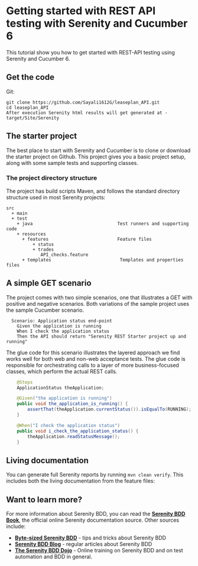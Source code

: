 # Getting started with REST API testing with Serenity and Cucumber 6

This tutorial show you how to get started with REST-API testing using Serenity and Cucumber 6. 

## Get the code

Git:

    git clone https://github.com/Sayali1612G/leaseplan_API.git
    cd leaseplan_API
    After execution Serenity html results will get generated at - target/Site/Serenity
## The starter project
The best place to start with Serenity and Cucumber is to clone or download the starter project on Github.
This project gives you a basic project setup, along with some sample tests and supporting classes. 

### The project directory structure
The project has build scripts Maven, and follows the standard directory structure used in most Serenity projects:
```Gherkin
src
  + main
  + test
    + java                                Test runners and supporting code
    + resources
      + features                          Feature files 
          + status
          + trades
             API_checks.feature 
      + templates                          Templates and properties files                

```

## A simple GET scenario
The project comes with two simple scenarios, one that illustrates a GET with positive and negative scenarios.
Both variations of the sample project uses the sample Cucumber scenario. 
```Gherkin
  Scenario: Application status end-point
    Given the application is running
    When I check the application status
    Then the API should return "Serenity REST Starter project up and running"
```

The glue code for this scenario illustrates the layered approach we find works well for both web and non-web acceptance tests.
The glue code is responsible for orchestrating calls to a layer of more business-focused classes, which perform the actual REST calls.

```java
    @Steps
    ApplicationStatus theApplication;

    @Given("the application is running")
    public void the_application_is_running() {
        assertThat(theApplication.currentStatus()).isEqualTo(RUNNING);
    }

    @When("I check the application status")
    public void i_check_the_application_status() {
        theApplication.readStatusMessage();
    }
```

## Living documentation

You can generate full Serenity reports by running `mvn clean verify`. 
This includes both the living documentation from the feature files:


## Want to learn more?
For more information about Serenity BDD, you can read the [**Serenity BDD Book**](https://serenity-bdd.github.io/theserenitybook/latest/index.html), the official online Serenity documentation source. Other sources include:
* **[Byte-sized Serenity BDD](https://www.youtube.com/channel/UCav6-dPEUiLbnu-rgpy7_bw/featured)** - tips and tricks about Serenity BDD
* [**Serenity BDD Blog**](https://johnfergusonsmart.com/category/serenity-bdd/) - regular articles about Serenity BDD
* [**The Serenity BDD Dojo**](https://serenitydojo.teachable.com) - Online training on Serenity BDD and on test automation and BDD in general.
